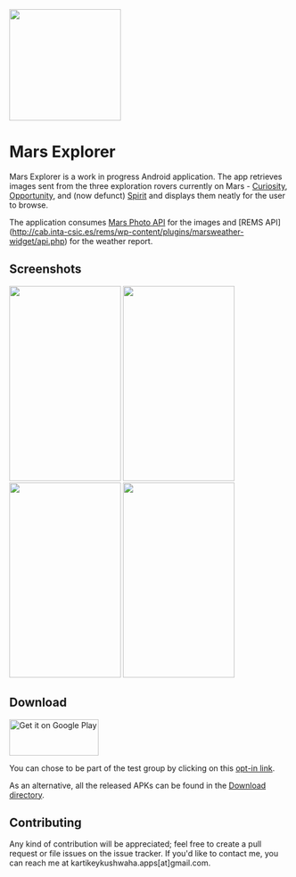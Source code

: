 <img src="https://raw.githubusercontent.com/krtkush/MarsExplorer/master/app/src/main/res/drawable-xxhdpi/icon_high_res.png" height="200" width="200" />

# Mars Explorer

Mars Explorer is a work in progress Android application. The app retrieves images sent from the three exploration rovers
currently on Mars - [Curiosity](https://en.wikipedia.org/wiki/Curiosity_(rover)),
[Opportunity](https://en.wikipedia.org/wiki/Opportunity_(rover)),
and (now defunct) [Spirit](https://en.wikipedia.org/wiki/Spirit_(rover)) and displays them neatly for the user to browse.

The application consumes [Mars Photo API](https://github.com/chrisccerami/mars-photo-api) for the images and [REMS API] (http://cab.inta-csic.es/rems/wp-content/plugins/marsweather-widget/api.php) for the weather report.

## Screenshots

<img src="https://github.com/krtkush/MarsExplorer/blob/master/Screenshots/Home.png" width="200" height="350" /> <img src="https://github.com/krtkush/MarsExplorer/blob/master/Screenshots/ExploreOne.png" width="200" height="350" /> <img src="https://github.com/krtkush/MarsExplorer/blob/master/Screenshots/ExploreTwo.png" width="200" height="350" /> <img src="https://github.com/krtkush/MarsExplorer/blob/master/Screenshots/About.png" width="200" height="350" />

## Download

<a href='https://play.google.com/store/apps/details?id=io.github.krtkush.marsexplorer&pcampaignid=MKT-Other-global-all-co-prtnr-py-PartBadge-Mar2515-1'><img alt='Get it on Google Play' src="https://play.google.com/intl/en_us/badges/images/generic/en_badge_web_generic.png'/" width="160" height="65"></a>

You can chose to be part of the test group by clicking on this [opt-in link](https://play.google.com/apps/testing/io.github.krtkush.marsexplorer).

As an alternative, all the released APKs can be found in the [Download directory](https://github.com/krtkush/MarsExplorer/tree/master/Downloads).

## Contributing

Any kind of contribution will be appreciated; feel free to create a pull request or file issues on the issue tracker. If you'd like to contact me, you can reach me at kartikeykushwaha.apps[at]gmail.com.
